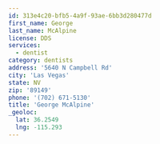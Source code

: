 ```yaml
---
id: 313e4c20-bfb5-4a9f-93ae-6bb3d280477d
first_name: George
last_name: McAlpine
license: DDS
services:
  - dentist
category: dentists
address: '5640 N Campbell Rd'
city: 'Las Vegas'
state: NV
zip: '89149'
phone: '(702) 671-5130'
title: 'George McAlpine'
_geoloc:
  lat: 36.2549
  lng: -115.293
---
```

